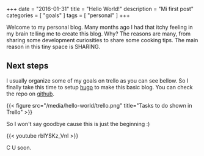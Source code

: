 +++
date        = "2016-01-31"
title       = "Hello World!"
description = "Mi first post"
categories  = [ "goals" ]
tags        = [ "personal" ]
+++

Welcome to my personal blog. Many months ago I had that itchy feeling in my brain telling me
to create this blog. Why? The reasons are many, from sharing some development curiosities
to share some cooking tips. The main reason in this tiny space is SHARING.

Next steps
----------

I usually organize some of my goals on trello as you can see bellow. So I finally
take this time to setup [hugo](http://gohugo.io/) to make this basic blog. You can check
the repo on [github](https://github.com/oskargicast/oskargicast.github.io).

{{< figure src="/media/hello-world/trello.png" title="Tasks to do shown in Trello" >}}

So I won't say goodbye cause this is just the beginning :)

{{< youtube rblYSKz_VnI >}}

C U soon.
